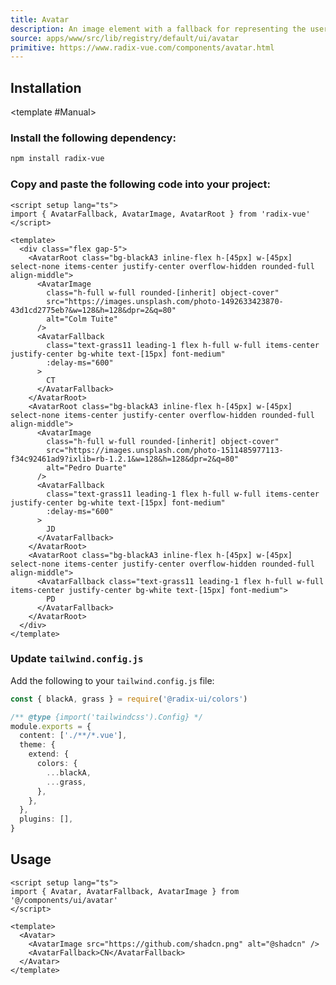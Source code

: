 ```yaml
---
title: Avatar
description: An image element with a fallback for representing the user.
source: apps/www/src/lib/registry/default/ui/avatar 
primitive: https://www.radix-vue.com/components/avatar.html
---
```



<ComponentPreview name="AvatarDemo" /> 


## Installation

<TabPreview name="CLI">
<template #CLI>

```bash
npx shadcn-vue@latest add avatar
```
</template>

<template #Manual>

<Steps>

### Install the following dependency:

```bash
npm install radix-vue
```

### Copy and paste the following code into your project:

```vue
<script setup lang="ts">
import { AvatarFallback, AvatarImage, AvatarRoot } from 'radix-vue'
</script>

<template>
  <div class="flex gap-5">
    <AvatarRoot class="bg-blackA3 inline-flex h-[45px] w-[45px] select-none items-center justify-center overflow-hidden rounded-full align-middle">
      <AvatarImage
        class="h-full w-full rounded-[inherit] object-cover"
        src="https://images.unsplash.com/photo-1492633423870-43d1cd2775eb?&w=128&h=128&dpr=2&q=80"
        alt="Colm Tuite"
      />
      <AvatarFallback
        class="text-grass11 leading-1 flex h-full w-full items-center justify-center bg-white text-[15px] font-medium"
        :delay-ms="600"
      >
        CT
      </AvatarFallback>
    </AvatarRoot>
    <AvatarRoot class="bg-blackA3 inline-flex h-[45px] w-[45px] select-none items-center justify-center overflow-hidden rounded-full align-middle">
      <AvatarImage
        class="h-full w-full rounded-[inherit] object-cover"
        src="https://images.unsplash.com/photo-1511485977113-f34c92461ad9?ixlib=rb-1.2.1&w=128&h=128&dpr=2&q=80"
        alt="Pedro Duarte"
      />
      <AvatarFallback
        class="text-grass11 leading-1 flex h-full w-full items-center justify-center bg-white text-[15px] font-medium"
        :delay-ms="600"
      >
        JD
      </AvatarFallback>
    </AvatarRoot>
    <AvatarRoot class="bg-blackA3 inline-flex h-[45px] w-[45px] select-none items-center justify-center overflow-hidden rounded-full align-middle">
      <AvatarFallback class="text-grass11 leading-1 flex h-full w-full items-center justify-center bg-white text-[15px] font-medium">
        PD
      </AvatarFallback>
    </AvatarRoot>
  </div>
</template>
```

### Update `tailwind.config.js`

Add the following to your `tailwind.config.js` file:

```ts
const { blackA, grass } = require('@radix-ui/colors')

/** @type {import('tailwindcss').Config} */
module.exports = {
  content: ['./**/*.vue'],
  theme: {
    extend: {
      colors: {
        ...blackA,
        ...grass,
      },
    },
  },
  plugins: [],
}
```

</Steps>

</template>
</TabPreview>

## Usage

```vue
<script setup lang="ts">
import { Avatar, AvatarFallback, AvatarImage } from '@/components/ui/avatar'
</script>

<template>
  <Avatar>
    <AvatarImage src="https://github.com/shadcn.png" alt="@shadcn" />
    <AvatarFallback>CN</AvatarFallback>
  </Avatar>
</template>
```